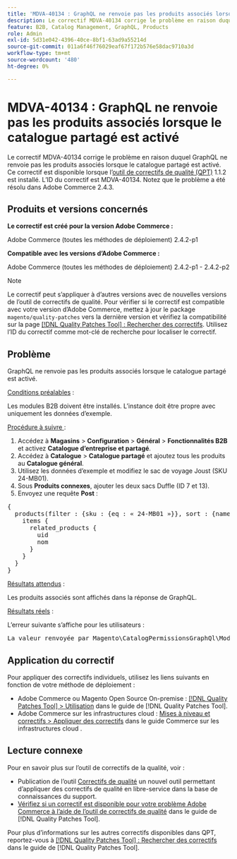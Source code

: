 ```yaml
---
title: 'MDVA-40134 : GraphQL ne renvoie pas les produits associés lorsque le catalogue partagé est activé'
description: Le correctif MDVA-40134 corrige le problème en raison duquel GraphQL ne renvoie pas les produits associés lorsque le catalogue partagé est activé. Ce correctif est disponible lorsque l’outil [Outil de correctifs de la qualité (QPT)](https://experienceleague.adobe.com/fr/docs/commerce-operations/tools/quality-patches-tool/quality-patches-tool-to-self-serve-quality-patches) 1.1.2 est installé. L’ID du correctif est MDVA-40134. Notez que le problème a été résolu dans Adobe Commerce 2.4.3.
feature: B2B, Catalog Management, GraphQL, Products
role: Admin
exl-id: 5d31e042-4396-40ce-8bf1-63ad9a55214d
source-git-commit: 011a6f46f76029eaf67f172b576e58dac9710a3d
workflow-type: tm+mt
source-wordcount: '480'
ht-degree: 0%

---
```


# MDVA-40134 : GraphQL ne renvoie pas les produits associés lorsque le catalogue partagé est activé

Le correctif MDVA-40134 corrige le problème en raison duquel GraphQL ne renvoie pas les produits associés lorsque le catalogue partagé est activé. Ce correctif est disponible lorsque l’[outil de correctifs de qualité (QPT)](https://experienceleague.adobe.com/fr/docs/commerce-operations/tools/quality-patches-tool/quality-patches-tool-to-self-serve-quality-patches) 1.1.2 est installé. L’ID du correctif est MDVA-40134. Notez que le problème a été résolu dans Adobe Commerce 2.4.3.

## Produits et versions concernés

**Le correctif est créé pour la version Adobe Commerce :**

Adobe Commerce (toutes les méthodes de déploiement) 2.4.2-p1

**Compatible avec les versions d’Adobe Commerce :**

Adobe Commerce (toutes les méthodes de déploiement) 2.4.2-p1 - 2.4.2-p2

>[!NOTE]
>
>Le correctif peut s’appliquer à d’autres versions avec de nouvelles versions de l’outil de correctifs de qualité. Pour vérifier si le correctif est compatible avec votre version d’Adobe Commerce, mettez à jour le package `magento/quality-patches` vers la dernière version et vérifiez la compatibilité sur la page [[!DNL Quality Patches Tool] : Rechercher des correctifs](https://experienceleague.adobe.com/fr/docs/commerce-operations/tools/quality-patches-tool/quality-patches-tool-to-self-serve-quality-patches). Utilisez l’ID du correctif comme mot-clé de recherche pour localiser le correctif.

## Problème

GraphQL ne renvoie pas les produits associés lorsque le catalogue partagé est activé.

<u>Conditions préalables</u> :

Les modules B2B doivent être installés.
L’instance doit être propre avec uniquement les données d’exemple.

<u>Procédure à suivre </u> :

1. Accédez à **Magasins** > **Configuration** > **Général** > **Fonctionnalités B2B** et activez **Catalogue d’entreprise et partagé**.
1. Accédez à **Catalogue** > **Catalogue partagé** et ajoutez tous les produits au **Catalogue général**.
1. Utilisez les données d’exemple et modifiez le sac de voyage Joust (SKU 24-MB01).
1. Sous **Produits connexes**, ajouter les deux sacs Duffle (ID 7 et 13).
1. Envoyez une requête **Post** :

<pre>&lbrace;
  products(filter : {sku : {eq : « 24-MB01 »}}, sort : {name : ASC}) &lbrace;
    items &lbrace;
      related_products &lbrace;
        uid
        nom
      &rbrace;
    &rbrace;
  &rbrace;
&rbrace;</pre>

<u>Résultats attendus</u> :

Les produits associés sont affichés dans la réponse de GraphQL.

<u>Résultats réels</u> :

L’erreur suivante s’affiche pour les utilisateurs :

<pre>La valeur renvoyée par Magento\CatalogPermissionsGraphQl\Model\Store\StoreProcessor::getStoreId() doit être du type int, la valeur renvoyée par null &lbrace;« exception »:« [object] (GraphQL\\Error\\Error(code : 0) : la valeur renvoyée par Magento\\CatalogPermissionsGraphQl\\Model\\Store\\StoreProcessor::getStoreId() doit être du type int, la valeur renvoyée par null </pre>

## Application du correctif

Pour appliquer des correctifs individuels, utilisez les liens suivants en fonction de votre méthode de déploiement :

* Adobe Commerce ou Magento Open Source On-premise : [[!DNL Quality Patches Tool] > Utilisation](/help/tools/quality-patches-tool/usage.md) dans le guide de [!DNL Quality Patches Tool].
* Adobe Commerce sur les infrastructures cloud : [Mises à niveau et correctifs > Appliquer des correctifs](https://experienceleague.adobe.com/docs/commerce-cloud-service/user-guide/develop/upgrade/apply-patches.html?lang=fr) dans le guide Commerce sur les infrastructures cloud .

## Lecture connexe

Pour en savoir plus sur l’outil de correctifs de la qualité, voir :

* Publication de l’outil [Correctifs de qualité](https://experienceleague.adobe.com/fr/docs/commerce-operations/tools/quality-patches-tool/quality-patches-tool-to-self-serve-quality-patches) un nouvel outil permettant d’appliquer des correctifs de qualité en libre-service dans la base de connaissances du support.
* [Vérifiez si un correctif est disponible pour votre problème Adobe Commerce à l’aide de l’outil de correctifs de qualité](/help/tools/quality-patches-tool/patches-available-in-qpt/check-patch-for-magento-issue-with-magento-quality-patches.md) dans le guide de [!DNL Quality Patches Tool].

Pour plus d’informations sur les autres correctifs disponibles dans QPT, reportez-vous à [[!DNL Quality Patches Tool] : Rechercher des correctifs](https://experienceleague.adobe.com/tools/commerce-quality-patches/index.html?lang=fr) dans le guide de [!DNL Quality Patches Tool].
